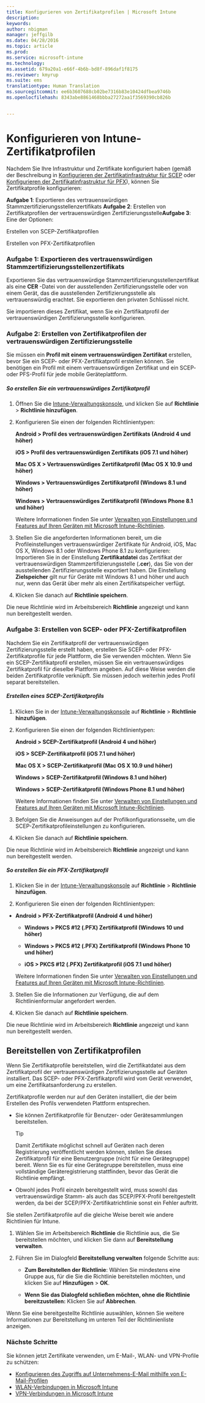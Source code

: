 ```yaml
---
title: Konfigurieren von Zertifikatprofilen | Microsoft Intune
description: 
keywords: 
author: nbigman
manager: jeffgilb
ms.date: 04/28/2016
ms.topic: article
ms.prod: 
ms.service: microsoft-intune
ms.technology: 
ms.assetid: 679a20a1-e66f-4b6b-bd8f-896daf1f8175
ms.reviewer: kmyrup
ms.suite: ems
translationtype: Human Translation
ms.sourcegitcommit: ee6b3607688cb02be7316b83e10424dfbea9746b
ms.openlocfilehash: 8343abe8861468bbba27272aa1f3569390cb826b


---
```


# Konfigurieren von Intune-Zertifikatprofilen
Nachdem Sie Ihre Infrastruktur und Zertifikate konfiguriert haben (gemäß der Beschreibung in [Konfigurieren der Zertifikatinfrastruktur für SCEP](configure-certificate-infrastructure-for-scep.md) oder [Konfigurieren der Zertifikatinfrastruktur für PFX](configure-certificate-infrastructure-for-pfx.md)), können Sie Zertifikatprofile konfigurieren:

**Aufgabe 1**: Exportieren des vertrauenswürdigen Stammzertifizierungsstellenzertifikats **Aufgabe 2**: Erstellen von Zertifikatprofilen der vertrauenswürdigen Zertifizierungsstelle**Aufgabe 3**: Eine der Optionen:

Erstellen von SCEP-Zertifikatprofilen

Erstellen von PFX-Zertifikatprofilen

### Aufgabe 1: Exportieren des vertrauenswürdigen Stammzertifizierungsstellenzertifikats
Exportieren Sie das vertrauenswürdige Stammzertifizierungsstellenzertifikat als eine **CER** -Datei von der ausstellenden Zertifizierungsstelle oder von einem Gerät, das die ausstellenden Zertifizierungsstelle als vertrauenswürdig erachtet. Sie exportieren den privaten Schlüssel nicht.

Sie importieren dieses Zertifikat, wenn Sie ein Zertifikatprofil der vertrauenswürdigen Zertifizierungsstelle konfigurieren.

### Aufgabe 2: Erstellen von Zertifikatprofilen der vertrauenswürdigen Zertifizierungsstelle
Sie müssen ein **Profil mit einem vertrauenswürdigen Zertifikat** erstellen, bevor Sie ein SCEP- oder PFX-Zertifikatprofil erstellen können. Sie benötigen ein Profil mit einem vertrauenswürdigen Zertifikat und ein SCEP- oder PFS-Profil für jede mobile Geräteplattform.

##### So erstellen Sie ein vertrauenswürdiges Zertifikatprofil

1.  Öffnen Sie die [Intune-Verwaltungskonsole](https://manage.microsoft.com), und klicken Sie auf **Richtlinie** &gt; **Richtlinie hinzufügen**.

2.  Konfigurieren Sie einen der folgenden Richtlinientypen:

    **Android &gt; Profil des vertrauenswürdigen Zertifikats (Android 4 und höher)**

    **iOS &gt; Profil des vertrauenswürdigen Zertifikats (iOS 7.1 und höher)**

    **Mac OS X &gt; Vertrauenswürdiges Zertifikatprofil (Mac OS X 10.9 und höher)**

    **Windows &gt; Vertrauenswürdiges Zertifikatprofil (Windows 8.1 und höher)**

    **Windows &gt; Vertrauenswürdiges Zertifikatprofil (Windows Phone 8.1 und höher)**

    Weitere Informationen finden Sie unter [Verwalten von Einstellungen und Features auf Ihren Geräten mit Microsoft Intune-Richtlinien](manage-settings-and-features-on-your-devices-with-microsoft-intune-policies.md).

3.  Stellen Sie die angeforderten Informationen bereit, um die Profileinstellungen vertrauenswürdiger Zertifikate für Android, iOS, Mac OS X, Windows 8.1 oder Windows Phone 8.1 zu konfigurieren: Importieren Sie in der Einstellung **Zertifikatdatei** das Zertifikat der vertrauenswürdigen Stammzertifizierungsstelle (**.cer**), das Sie von der ausstellenden Zertifizierungsstelle exportiert haben. Die Einstellung **Zielspeicher** gilt nur für Geräte mit Windows 8.1 und höher und auch nur, wenn das Gerät über mehr als einen Zertifikatspeicher verfügt.


4.  Klicken Sie danach auf **Richtlinie speichern**.

Die neue Richtlinie wird im Arbeitsbereich **Richtlinie** angezeigt und kann nun bereitgestellt werden.

### Aufgabe 3: Erstellen von SCEP- oder PFX-Zertifikatprofilen
Nachdem Sie ein Zertifikatprofil der vertrauenswürdigen Zertifizierungsstelle erstellt haben, erstellen Sie SCEP- oder PFX-Zertifikatprofile für jede Plattform, die Sie verwenden möchten. Wenn Sie ein SCEP-Zertifikatprofil erstellen, müssen Sie ein vertrauenswürdiges Zertifikatprofil für dieselbe Plattform angeben. Auf diese Weise werden die beiden Zertifikatprofile verknüpft. Sie müssen jedoch weiterhin jedes Profil separat bereitstellen.

##### Erstellen eines SCEP-Zertifikatprofils

1.  Klicken Sie in der [Intune-Verwaltungskonsole](https://manage.microsoft.com) auf **Richtlinie** &gt; **Richtlinie hinzufügen**.

2.  Konfigurieren Sie einen der folgenden Richtlinientypen:

    **Android &gt; SCEP-Zertifikatprofil (Android 4 und höher)**

    **iOS &gt; SCEP-Zertifikatprofil (iOS 7.1 und höher)**

    **Mac OS X &gt; SCEP-Zertifikatprofil (Mac OS X 10.9 und höher)**

    **Windows &gt; SCEP-Zertifikatprofil (Windows 8.1 und höher)**

    **Windows &gt; SCEP-Zertifikatprofil (Windows Phone 8.1 und höher)**

    Weitere Informationen finden Sie unter [Verwalten von Einstellungen und Features auf Ihren Geräten mit Microsoft Intune-Richtlinien](manage-settings-and-features-on-your-devices-with-microsoft-intune-policies.md).

3.  Befolgen Sie die Anweisungen auf der Profilkonfigurationsseite, um die SCEP-Zertifikatprofileinstellungen zu konfigurieren.

4.  Klicken Sie danach auf **Richtlinie speichern**.

Die neue Richtlinie wird im Arbeitsbereich **Richtlinie** angezeigt und kann nun bereitgestellt werden.

##### So erstellen Sie ein PFX-Zertifikatprofil

1.  Klicken Sie in der [Intune-Verwaltungskonsole](https://manage.microsoft.com) auf **Richtlinie** &gt; **Richtlinie hinzufügen**.

2.  Konfigurieren Sie einen der folgenden Richtlinientypen:



-   **Android &gt; PFX-Zertifikatprofil (Android 4 und höher)**

    -   **Windows &gt; PKCS #12 (.PFX) Zertifikatprofil (Windows 10 und höher)**

    -   **Windows &gt; PKCS #12 (.PFX) Zertifikatprofil (Windows Phone 10 und höher)**

    -    **iOS > PKCS #12 (.PFX) Zertifikatprofil (iOS 7.1 und höher)**    

    Weitere Informationen finden Sie unter [Verwalten von Einstellungen und Features auf Ihren Geräten mit Microsoft Intune-Richtlinien](manage-settings-and-features-on-your-devices-with-microsoft-intune-policies.md).

3.  Stellen Sie die Informationen zur Verfügung, die auf dem Richtlinienformular angefordert werden.

4.  Klicken Sie danach auf **Richtlinie speichern**.

Die neue Richtlinie wird im Arbeitsbereich **Richtlinie** angezeigt und kann nun bereitgestellt werden.

## Bereitstellen von Zertifikatprofilen
Wenn Sie Zertifikatprofile bereitstellen, wird die Zertifikatdatei aus dem Zertifikatprofil der vertrauenswürdigen Zertifizierungsstelle auf Geräten installiert. Das SCEP- oder PFX-Zertifikatprofil wird vom Gerät verwendet, um eine Zertifikatsanforderung zu erstellen.

Zertifikatprofile werden nur auf den Geräten installiert, die der beim Erstellen des Profils verwendeten Plattform entsprechen.

-   Sie können Zertifikatprofile für Benutzer- oder Gerätesammlungen bereitstellen.

    > [!TIP]
    > Damit Zertifikate möglichst schnell auf Geräten nach deren Registrierung veröffentlicht werden können, stellen Sie dieses Zertifikatprofil für eine Benutzergruppe (nicht für eine Gerätegruppe) bereit. Wenn Sie es für eine Gerätegruppe bereitstellen, muss eine vollständige Geräteregistrierung stattfinden, bevor das Gerät die Richtlinie empfängt.

-   Obwohl jedes Profil einzeln bereitgestellt wird, muss sowohl das vertrauenswürdige Stamm- als auch das SCEP/PFX-Profil bereitgestellt werden, da bei der SCEP/PFX-Zertifikatrichtlinie sonst ein Fehler auftritt.

Sie stellen Zertifikatprofile auf die gleiche Weise bereit wie andere Richtlinien für Intune.

1.  Wählen Sie im Arbeitsbereich **Richtlinie** die Richtlinie aus, die Sie bereitstellen möchten, und klicken Sie dann auf **Bereitstellung verwalten**.

2.  Führen Sie im Dialogfeld **Bereitstellung verwalten** folgende Schritte aus:

    -   **Zum Bereitstellen der Richtlinie**: Wählen Sie mindestens eine Gruppe aus, für die Sie die Richtlinie bereitstellen möchten, und klicken Sie auf **Hinzufügen** &gt; **OK**.

    -   **Wenn Sie das Dialogfeld schließen möchten, ohne die Richtlinie bereitzustellen:** Klicken Sie auf **Abbrechen**.

Wenn Sie eine bereitgestellte Richtlinie auswählen, können Sie weitere Informationen zur Bereitstellung im unteren Teil der Richtlinienliste anzeigen.
###  Nächste Schritte

Sie können jetzt Zertifikate verwenden, um E-Mail-, WLAN- und VPN-Profile zu schützen:

-  [Konfigurieren des Zugriffs auf Unternehmens-E-Mail mithilfe von E-Mail-Profilen](configure-access-to-corporate-email-using-email-profiles-with-Microsoft-Intune.md)
-  [WLAN-Verbindungen in Microsoft Intune](wi-fi-connections-in-microsoft-intune.md)
-  [VPN-Verbindungen in Microsoft Intune](vpn-connections-in-microsoft-intune.md)



<!--HONumber=Jun16_HO4-->


